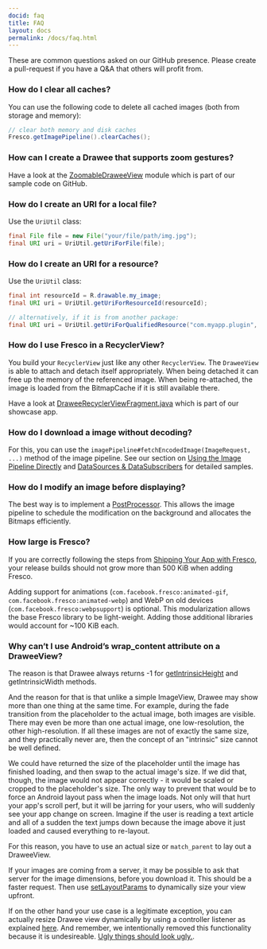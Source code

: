 ```yaml
---
docid: faq
title: FAQ
layout: docs
permalink: /docs/faq.html
---
```


These are common questions asked on our GitHub presence. Please create a pull-request if you have a Q&A that others will profit from.

### How do I clear all caches?

You can use the following code to delete all cached images (both from storage and memory):

```java
// clear both memory and disk caches
Fresco.getImagePipeline().clearCaches();
```

### How can I create a Drawee that supports zoom gestures?

Have a look at the [ZoomableDraweeView](https://github.com/facebook/fresco/tree/master/samples/zoomable) module which is part of our sample code on GitHub.

### How do I create an URI for a local file?

Use the `UriUtil` class:

```java
final File file = new File("your/file/path/img.jpg");
final URI uri = UriUtil.getUriForFile(file);
```

### How do I create an URI for a resource?

Use the `UriUtil` class:

```java
final int resourceId = R.drawable.my_image;
final URI uri = UriUtil.getUriForResourceId(resourceId);

// alternatively, if it is from another package:
final URI uri = UriUtil.getUriForQualifiedResource("com.myapp.plugin", resourceId);
```

### How do I use Fresco in a RecyclerView?

You build your `RecyclerView` just like any other `RecyclerView`. The `DraweeView` is able to attach and detach itself appropriately. When being detached it can free up the memory of the referenced image. When being re-attached, the image is loaded from the BitmapCache if it is still available there.

Have a look at [DraweeRecyclerViewFragment.java](https://github.com/facebook/fresco/blob/1472a3e1b1655e9b52c74e0b06d5ba60d15a42f9/samples/showcase/src/main/java/com/facebook/fresco/samples/showcase/drawee/DraweeRecyclerViewFragment.java) which is part of our showcase app.

### How do I download a image without decoding?

For this, you can use the `imagePipeline#fetchEncodedImage(ImageRequest, ...)` method of the image pipeline. See our section on [Using the Image Pipeline Directly](using-image-pipeline.html) and [DataSources & DataSubscribers](datasources-datasubscribers.html) for detailed samples.

### How do I modify an image before displaying?

The best way is to implement a [PostProcessor](02-post-processor). This allows the image pipeline to schedule the modification on the background and allocates the Bitmaps efficiently.

### How large is Fresco?

If you are correctly following the steps from [Shipping Your App with Fresco](proguard.html), your release builds should not grow more than 500 KiB when adding Fresco.

Adding support for animations (`com.facebook.fresco:animated-gif`, `com.facebook.fresco:animated-webp`) and WebP on old devices (`com.facebook.fresco:webpsupport`) is optional. This modularization allows the base Fresco library to be light-weight. Adding those additional libraries would account for ~100 KiB each.

### Why can’t I use Android’s wrap_content attribute on a DraweeView?

The reason is that Drawee always returns -1 for [getIntrinsicHeight](http://developer.android.com/reference/android/graphics/drawable/Drawable.html#getIntrinsicHeight()) and getIntrinsicWidth methods.

And the reason for that is that unlike a simple ImageView, Drawee may show more than one thing at the same time. For example, during the fade transition from the placeholder to the actual image, both images are visible. There may even be more than one actual image, one low-resolution, the other high-resolution. If all these images are not of exactly the same size, and they practically never are, then the concept of an "intrinsic" size cannot be well defined.

We could have returned the size of the placeholder until the image has finished loading, and then swap to the actual image's size. If we did that, though, the image would not appear correctly - it would be scaled or cropped to the placeholder's size. The only way to prevent that would be to force an Android layout pass when the image loads. Not only will that hurt your app's scroll perf, but it will be jarring for your users, who will suddenly see your app change on screen. Imagine if the user is reading a text article and all of a sudden the text jumps down because the image above it just loaded and caused everything to re-layout.

For this reason, you have to use an actual size or `match_parent` to lay out a DraweeView.

If your images are coming from a server, it may be possible to ask that server for the image dimensions, before you download it. This should be a faster request. Then use [setLayoutParams](http://developer.android.com/reference/android/view/View.html#setLayoutParams(android.view.ViewGroup.LayoutParams)) to dynamically size your view upfront.

If on the other hand your use case is a legitimate exception, you can actually resize Drawee view dynamically by using a controller listener as explained [here](http://stackoverflow.com/a/34075281/3027862). And remember, we intentionally removed this functionality because it is undesireable. [Ugly things should look ugly.](https://youtu.be/qCdpTji8nxo?t=890).
